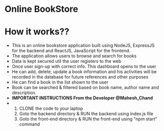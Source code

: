 # Online BookStore
# How it works??
* This is an online bookstore application built using NodeJS, ExpressJS for the backend and ReactJS, JavaScript for the frontend.
* The application allows users to browse and search for books
* Data is kept secured util the user registers to the web
* Once user sign-up with correct info. This dashboard opens to the user
* He can add, delete, update a book information and his activities will be recorded in the database for future references and other purposes
* He can find a book in the list shown to the user
* Book can be searched & filtered based on book name, author name and description.
* **IMPORTANT INSTRUCTIONS From the Developer @Mahesh_Chand**
* 1. CLONE the code to your laptop
  2. Goto the backend directory & RUN the backend using index.js file
  3. Goto the front-end directory & RUN the front-end using "npm start" command
